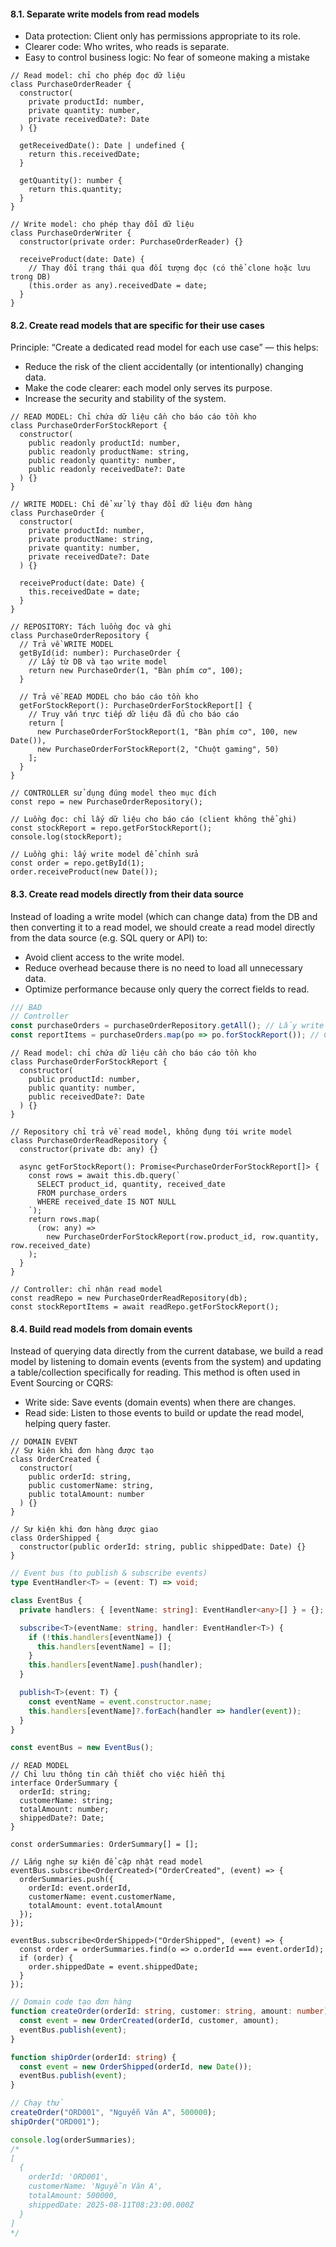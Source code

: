 #### 8.1. Separate write models from read models
- Data protection: Client only has permissions appropriate to its role.
- Clearer code: Who writes, who reads is separate.
- Easy to control business logic: No fear of someone making a mistake
```TS
// Read model: chỉ cho phép đọc dữ liệu
class PurchaseOrderReader {
  constructor(
    private productId: number,
    private quantity: number,
    private receivedDate?: Date
  ) {}

  getReceivedDate(): Date | undefined {
    return this.receivedDate;
  }

  getQuantity(): number {
    return this.quantity;
  }
}

// Write model: cho phép thay đổi dữ liệu
class PurchaseOrderWriter {
  constructor(private order: PurchaseOrderReader) {}

  receiveProduct(date: Date) {
    // Thay đổi trạng thái qua đối tượng đọc (có thể clone hoặc lưu trong DB)
    (this.order as any).receivedDate = date; 
  }
}
```
#### 8.2. Create read models that are specific for their use cases
Principle: “Create a dedicated read model for each use case” — this helps:
- Reduce the risk of the client accidentally (or intentionally) changing data.
- Make the code clearer: each model only serves its purpose.
- Increase the security and stability of the system.
```TS
// READ MODEL: Chỉ chứa dữ liệu cần cho báo cáo tồn kho
class PurchaseOrderForStockReport {
  constructor(
    public readonly productId: number,
    public readonly productName: string,
    public readonly quantity: number,
    public readonly receivedDate?: Date
  ) {}
}

// WRITE MODEL: Chỉ để xử lý thay đổi dữ liệu đơn hàng
class PurchaseOrder {
  constructor(
    private productId: number,
    private productName: string,
    private quantity: number,
    private receivedDate?: Date
  ) {}

  receiveProduct(date: Date) {
    this.receivedDate = date;
  }
}

// REPOSITORY: Tách luồng đọc và ghi
class PurchaseOrderRepository {
  // Trả về WRITE MODEL
  getById(id: number): PurchaseOrder {
    // Lấy từ DB và tạo write model
    return new PurchaseOrder(1, "Bàn phím cơ", 100);
  }

  // Trả về READ MODEL cho báo cáo tồn kho
  getForStockReport(): PurchaseOrderForStockReport[] {
    // Truy vấn trực tiếp dữ liệu đã đủ cho báo cáo
    return [
      new PurchaseOrderForStockReport(1, "Bàn phím cơ", 100, new Date()),
      new PurchaseOrderForStockReport(2, "Chuột gaming", 50)
    ];
  }
}

// CONTROLLER sử dụng đúng model theo mục đích
const repo = new PurchaseOrderRepository();

// Luồng đọc: chỉ lấy dữ liệu cho báo cáo (client không thể ghi)
const stockReport = repo.getForStockReport();
console.log(stockReport);

// Luồng ghi: lấy write model để chỉnh sửa
const order = repo.getById(1);
order.receiveProduct(new Date());

```
#### 8.3. Create read models directly from their data source
Instead of loading a write model (which can change data) from the DB and then converting it to a read model, we should create a read model directly from the data source (e.g. SQL query or API) to:
- Avoid client access to the write model.
- Reduce overhead because there is no need to load all unnecessary data.
- Optimize performance because only query the correct fields to read.
```ts
/// BAD
// Controller
const purchaseOrders = purchaseOrderRepository.getAll(); // Lấy write model
const reportItems = purchaseOrders.map(po => po.forStockReport()); // Convert sang read model
```

```TS
// Read model: chỉ chứa dữ liệu cần cho báo cáo tồn kho
class PurchaseOrderForStockReport {
  constructor(
    public productId: number,
    public quantity: number,
    public receivedDate?: Date
  ) {}
}

// Repository chỉ trả về read model, không đụng tới write model
class PurchaseOrderReadRepository {
  constructor(private db: any) {}

  async getForStockReport(): Promise<PurchaseOrderForStockReport[]> {
    const rows = await this.db.query(`
      SELECT product_id, quantity, received_date
      FROM purchase_orders
      WHERE received_date IS NOT NULL
    `);
    return rows.map(
      (row: any) =>
        new PurchaseOrderForStockReport(row.product_id, row.quantity, row.received_date)
    );
  }
}

// Controller: chỉ nhận read model
const readRepo = new PurchaseOrderReadRepository(db);
const stockReportItems = await readRepo.getForStockReport();
```
#### 8.4. Build read models from domain events
Instead of querying data directly from the current database, we build a read model by listening to domain events (events from the system) and updating a table/collection specifically for reading.
This method is often used in Event Sourcing or CQRS:
- Write side: Save events (domain events) when there are changes.
- Read side: Listen to those events to build or update the read model, helping query faster.
```TS
// DOMAIN EVENT
// Sự kiện khi đơn hàng được tạo
class OrderCreated {
  constructor(
    public orderId: string,
    public customerName: string,
    public totalAmount: number
  ) {}
}

// Sự kiện khi đơn hàng được giao
class OrderShipped {
  constructor(public orderId: string, public shippedDate: Date) {}
}
```

```ts
// Event bus (to publish & subscribe events)
type EventHandler<T> = (event: T) => void;

class EventBus {
  private handlers: { [eventName: string]: EventHandler<any>[] } = {};

  subscribe<T>(eventName: string, handler: EventHandler<T>) {
    if (!this.handlers[eventName]) {
      this.handlers[eventName] = [];
    }
    this.handlers[eventName].push(handler);
  }

  publish<T>(event: T) {
    const eventName = event.constructor.name;
    this.handlers[eventName]?.forEach(handler => handler(event));
  }
}

const eventBus = new EventBus();
```

```TS
// READ MODEL
// Chỉ lưu thông tin cần thiết cho việc hiển thị
interface OrderSummary {
  orderId: string;
  customerName: string;
  totalAmount: number;
  shippedDate?: Date;
}

const orderSummaries: OrderSummary[] = [];

// Lắng nghe sự kiện để cập nhật read model
eventBus.subscribe<OrderCreated>("OrderCreated", (event) => {
  orderSummaries.push({
    orderId: event.orderId,
    customerName: event.customerName,
    totalAmount: event.totalAmount
  });
});

eventBus.subscribe<OrderShipped>("OrderShipped", (event) => {
  const order = orderSummaries.find(o => o.orderId === event.orderId);
  if (order) {
    order.shippedDate = event.shippedDate;
  }
});
```

```ts
// Domain code tạo đơn hàng
function createOrder(orderId: string, customer: string, amount: number) {
  const event = new OrderCreated(orderId, customer, amount);
  eventBus.publish(event);
}

function shipOrder(orderId: string) {
  const event = new OrderShipped(orderId, new Date());
  eventBus.publish(event);
}

// Chạy thử
createOrder("ORD001", "Nguyễn Văn A", 500000);
shipOrder("ORD001");

console.log(orderSummaries);
/*
[
  {
    orderId: 'ORD001',
    customerName: 'Nguyễn Văn A',
    totalAmount: 500000,
    shippedDate: 2025-08-11T08:23:00.000Z
  }
]
*/
```